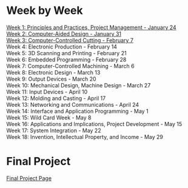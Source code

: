 # Week by Week
[Week 1: Principles and Practices, Project Management - January 24](w01.md)  
[Week 2: Computer-Aided Design - January 31](w02.md)   
[Week 3: Computer-Controlled Cutting - February 7](w03.md)    
Week 4: Electronic Production - February 14    
Week 5: 3D Scanning and Printing - February 21    
Week 6: Embedded Programming - February 28    
Week 7: Computer-Controlled Machining - March 6    
Week 8: Electronic Design - March 13    
Week 9: Output Devices - March 20    
Week 10: Mechanical Design, Machine Design - March 27    
Week 11: Input Devices - April 10    
Week 12: Molding and Casting - April 17    
Week 13: Networking and Communications - April 24    
Week 14: Interface and Application Programming - May 1    
Week 15: Wild Card Week - May 8    
Week 16: Applications and Implications, Project Development - May 15    
Week 17: System Integration - May 22    
Week 18: Invention, Intellectual Property, and Income - May 29  

# Final Project
[Final Project Page](final.md)

